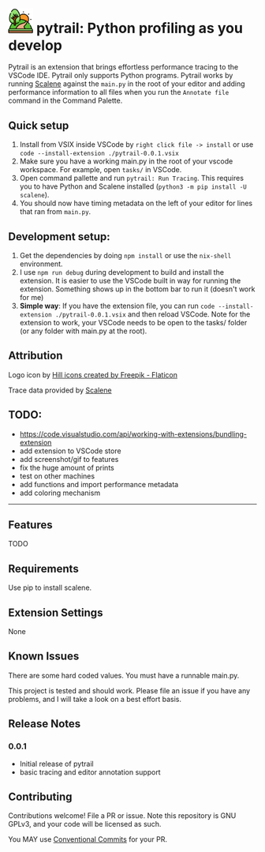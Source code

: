 # <img src="./images/hill.png" alt="hill icon" width="10%" /> pytrail: Python profiling as you develop

Pytrail is an extension that brings effortless performance tracing to the VSCode IDE. Pytrail only supports Python programs. Pytrail works by running [Scalene](https://github.com/plasma-umass/scalene) against the `main.py` in the root of your editor and adding performance information to all files when you run the `Annotate file` command in the Command Palette. 

## Quick setup

1. Install from VSIX inside VSCode by `right click file -> install` or use `code --install-extension ./pytrail-0.0.1.vsix`
2. Make sure you have a working main.py in the root of your vscode workspace. For example, open `tasks/` in VSCode.
3. Open command pallette and run `pytrail: Run Tracing`. This requires you to have Python and Scalene installed (`python3 -m pip install -U scalene`). 
4. You should now have timing metadata on the left of your editor for lines that ran from `main.py`.

## Development setup:

1. Get the dependencies by doing `npm install` or use the `nix-shell` environment.
2. I use `npm run debug` during development to build and install the extension. It is easier to use the VSCode built in way for running the extension. Something shows up in the bottom bar to run it (doesn't work for me)
3. **Simple way**: If you have the extension file, you can run `code --install-extension ./pytrail-0.0.1.vsix` and then reload VSCode. Note for the extension to work, your VSCode needs to be open to the tasks/ folder (or any folder with main.py at the root).

## Attribution

Logo icon by <a href="https://www.flaticon.com/free-icons/hill" title="hill icons">Hill icons created by Freepik - Flaticon</a>

Trace data provided by [Scalene](https://github.com/plasma-umass/scalene)

## TODO:
- https://code.visualstudio.com/api/working-with-extensions/bundling-extension
- add extension to VSCode store
- add screenshot/gif to features
- fix the huge amount of prints
- test on other machines
- add functions and import performance metadata
- add coloring mechanism

---

## Features

TODO


## Requirements

Use pip to install scalene.

## Extension Settings

None

## Known Issues

There are some hard coded values. You must have a runnable main.py.

This project is tested and should work. Please file an issue if you have any problems, and I will take a look on a best effort basis.

## Release Notes

### 0.0.1

- Initial release of pytrail
- basic tracing and editor annotation support

## Contributing

Contributions welcome! File a PR or issue. Note this repository is GNU GPLv3, and your code will be licensed as such.

You MAY use [Conventional Commits](https://www.conventionalcommits.org/en/v1.0.0/) for your PR. 
